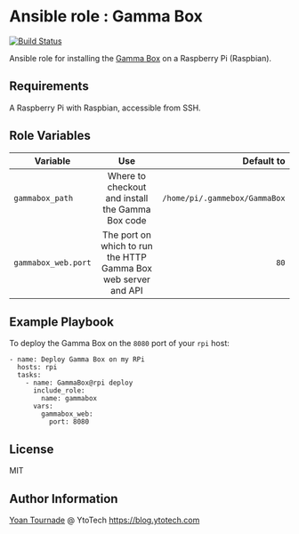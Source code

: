 # Ansible role : Gamma Box

[![Build Status](https://travis-ci.org/YtoTech/ansible-role-gammabox.svg?branch=master)](https://travis-ci.org/YtoTech/ansible-role-gammabox)

Ansible role for installing the [Gamma Box](https://github.com/MonsieurV/GammaBox) on a Raspberry Pi (Raspbian).

## Requirements

A Raspberry Pi with Raspbian, accessible from SSH.

## Role Variables

| Variable      | Use           | Default to  |
| ------------- |:-------------:| -----:|
| `gammabox_path` | Where to checkout and install the Gamma Box code | `/home/pi/.gammebox/GammaBox` |
| `gammabox_web.port` | The port on which to run the HTTP Gamma Box web server and API | `80` |

## Example Playbook

To deploy the Gamma Box on the `8080` port of your `rpi` host:

```
- name: Deploy Gamma Box on my RPi
  hosts: rpi
  tasks:
    - name: GammaBox@rpi deploy
      include_role:
        name: gammabox
      vars:
        gammabox_web:
          port: 8080
```

## License

MIT

## Author Information

[Yoan Tournade](mailme:yoan@ytotech.com) @ YtoTech
https://blog.ytotech.com

